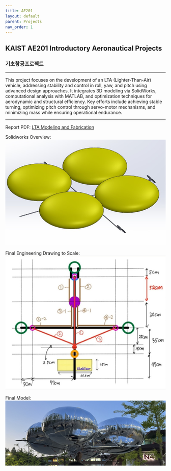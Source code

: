 ```yaml
---
title: AE201
layout: default
parent: Projects
nav_order: 1
---
```


## KAIST AE201 Introductory Aeronautical Projects  
### 기초항공프로젝트  
---

This project focuses on the development of an LTA (Lighter-Than-Air) vehicle, addressing stability and control in roll, yaw, and pitch using advanced design approaches. It integrates 3D modeling via SolidWorks, computational analysis with MATLAB, and optimization techniques for aerodynamic and structural efficiency. Key efforts include achieving stable turning, optimizing pitch control through servo-motor mechanisms, and minimizing mass while ensuring operational endurance.  

---
Report PDF: [LTA Modeling and Fabrication](https://github.com/seoyoonkims/seoyoonkims.github.io/blob/main/docs/pdf/AE201_Term_Project.pdf)  


Solidworks Overview:  
![1](../images/AE201/7.jpg)

Final Engineering Drawing to Scale:  
![2](../images/AE201/5.jpg)

Final Model:  
![3](../images/AE201/6.jpg)
